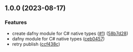 ## 1.0.0 (2023-08-17)


### Features

* create dafny module for C# native types ([#1](https://github.com/SignalRichard/dafny-library-compendium-csharpnativetypes/issues/1)) ([58b7d28](https://github.com/SignalRichard/dafny-library-compendium-csharpnativetypes/commit/58b7d28a16427fff23bcd3e8928e020a3cbc9707))
* dafny module for C# native types ([ceb0457](https://github.com/SignalRichard/dafny-library-compendium-csharpnativetypes/commit/ceb04571829b3804b49b4e852578a734dc2cb248))
* retry publish ([ccf438c](https://github.com/SignalRichard/dafny-library-compendium-csharpnativetypes/commit/ccf438ce5fd1475db7b2c78388d7a8b69ca2a63f))
